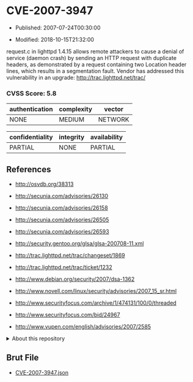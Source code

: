 # CVE-2007-3947

- Published: 2007-07-24T00:30:00

- Modified: 2018-10-15T21:32:00

request.c in lighttpd 1.4.15 allows remote attackers to cause a denial of service (daemon crash) by sending an HTTP request with duplicate headers, as demonstrated by a request containing two Location header lines, which results in a segmentation fault. Vendor has addressed this vulnerability in an upgrade: http://trac.lighttpd.net/trac/

### CVSS Score: **5.8**

| authentication | complexity | vector |
| --- | --- | --- |
| NONE | MEDIUM | NETWORK |

| confidentiality | integrity | availability |
| --- | --- | --- |
| PARTIAL | NONE | PARTIAL |

## References

* http://osvdb.org/38313

* http://secunia.com/advisories/26130

* http://secunia.com/advisories/26158

* http://secunia.com/advisories/26505

* http://secunia.com/advisories/26593

* http://security.gentoo.org/glsa/glsa-200708-11.xml

* http://trac.lighttpd.net/trac/changeset/1869

* http://trac.lighttpd.net/trac/ticket/1232

* http://www.debian.org/security/2007/dsa-1362

* http://www.novell.com/linux/security/advisories/2007_15_sr.html

* http://www.securityfocus.com/archive/1/474131/100/0/threaded

* http://www.securityfocus.com/bid/24967

* http://www.vupen.com/english/advisories/2007/2585

<details>
<summary>About this repository</summary> 

  This repository is part of the project [Live Hack CVE](https://github.com/Live-Hack-CVE). Main website can be found [www.live-hack.org](https://www.live-hack.org) 
  
  Made by [Sn0wAlice](https://github.com/Sn0wAlice) for the people that care about security and need to have a feed of the latest CVEs. Hope you enjoy it, don't forget to star the repo and follow me on [Twitter](https://twitter.com/Sn0wAlice) and [Github](https://github.com/Sn0wAlice). And that is my [personnal website](https://www.alice-snow.me/)

  - [Home Page](https://github.com/Live-Hack-CVE)
  - [Framework](https://github.com/Live-Hack-CVE/cve-framework)
  - [CVE database](https://github.com/Live-Hack-CVE/full_database)
  - [Changelog](https://github.com/Live-Hack-CVE/Changelog)
</details>

## Brut File

* [CVE-2007-3947.json](https://raw.githubusercontent.com/Live-Hack-CVE/full_database/main/cves/2007/CVE-2007-3947.json)

